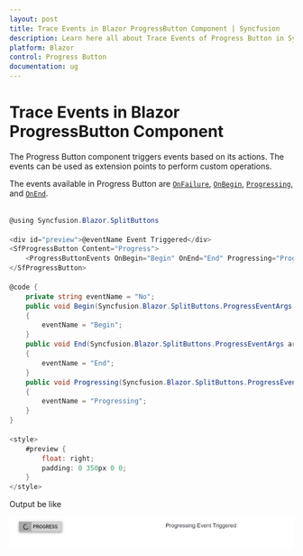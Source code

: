 ```yaml
---
layout: post
title: Trace Events in Blazor ProgressButton Component | Syncfusion
description: Learn here all about Trace Events of Progress Button in Syncfusion Blazor ProgressButton component and more.
platform: Blazor
control: Progress Button
documentation: ug
---
```


# Trace Events in Blazor ProgressButton Component

The Progress Button component triggers events based on its actions. The events can be used as extension points to perform custom operations.

The events available in Progress Button are [`OnFailure`](https://help.syncfusion.com/cr/blazor/Syncfusion.Blazor.SplitButtons.ProgressButtonEvents.html#Syncfusion_Blazor_SplitButtons_ProgressButtonEvents_OnFailure), [`OnBegin`](https://help.syncfusion.com/cr/blazor/Syncfusion.Blazor.SplitButtons.ProgressButtonEvents.html#Syncfusion_Blazor_SplitButtons_ProgressButtonEvents_OnBegin), [`Progressing`](https://help.syncfusion.com/cr/blazor/Syncfusion.Blazor.SplitButtons.ProgressButtonEvents.html#Syncfusion_Blazor_SplitButtons_ProgressButtonEvents_Progressing), and [`OnEnd`](https://help.syncfusion.com/cr/blazor/Syncfusion.Blazor.SplitButtons.ProgressButtonEvents.html#Syncfusion_Blazor_SplitButtons_ProgressButtonEvents_OnEnd).

```csharp

@using Syncfusion.Blazor.SplitButtons

<div id="preview">@eventName Event Triggered</div>
<SfProgressButton Content="Progress">
    <ProgressButtonEvents OnBegin="Begin" OnEnd="End" Progressing="Progressing"></ProgressButtonEvents>
</SfProgressButton>

@code {
    private string eventName = "No";
    public void Begin(Syncfusion.Blazor.SplitButtons.ProgressEventArgs args)
    {
        eventName = "Begin";
    }
    public void End(Syncfusion.Blazor.SplitButtons.ProgressEventArgs args)
    {
        eventName = "End";
    }
    public void Progressing(Syncfusion.Blazor.SplitButtons.ProgressEventArgs args)
    {
        eventName = "Progressing";
    }
}

<style>
    #preview {
        float: right;
        padding: 0 350px 0 0;
    }
</style>

```

Output be like

![Progress Button Sample](./../images/pb-event.png)